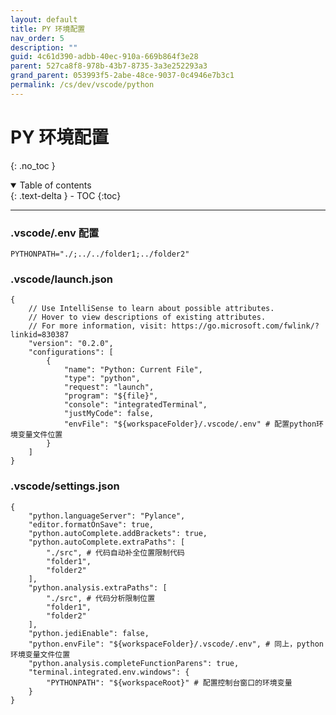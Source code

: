 ```yaml
---
layout: default
title: PY 环境配置
nav_order: 5
description: ""
guid: 4c61d390-adbb-40ec-910a-669b864f3e28
parent: 527ca8f8-978b-43b7-8735-3a3e252293a3
grand_parent: 053993f5-2abe-48ce-9037-0c4946e7b3c1
permalink: /cs/dev/vscode/python
---
```


# PY 环境配置
{: .no_toc }

<details open markdown="block">
  <summary>
    Table of contents
  </summary>
  {: .text-delta }
- TOC
{:toc}
</details>

---

### .vscode/.env 配置
```
PYTHONPATH="./;../../folder1;../folder2"
```

### .vscode/launch.json
```
{
    // Use IntelliSense to learn about possible attributes.
    // Hover to view descriptions of existing attributes.
    // For more information, visit: https://go.microsoft.com/fwlink/?linkid=830387
    "version": "0.2.0",
    "configurations": [
        {
            "name": "Python: Current File",
            "type": "python",
            "request": "launch",
            "program": "${file}",
            "console": "integratedTerminal",
            "justMyCode": false,
            "envFile": "${workspaceFolder}/.vscode/.env" # 配置python环境变量文件位置
        }
    ]
}
```

### .vscode/settings.json
```
{
    "python.languageServer": "Pylance",
    "editor.formatOnSave": true,
    "python.autoComplete.addBrackets": true,
    "python.autoComplete.extraPaths": [
        "./src", # 代码自动补全位置限制代码
        "folder1",
        "folder2"
    ],
    "python.analysis.extraPaths": [
        "./src", # 代码分析限制位置
        "folder1",
        "folder2"
    ],
    "python.jediEnable": false,
    "python.envFile": "${workspaceFolder}/.vscode/.env", # 同上，python环境变量文件位置
    "python.analysis.completeFunctionParens": true,
    "terminal.integrated.env.windows": {
        "PYTHONPATH": "${workspaceRoot}" # 配置控制台窗口的环境变量
    }
}
```